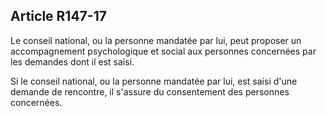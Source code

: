## Article R147-17

Le conseil national, ou la personne mandatée par lui, peut proposer un accompagnement psychologique et
social aux personnes concernées par les demandes dont il est saisi.


Si le conseil national, ou la personne mandatée par lui, est saisi d'une demande de rencontre, il s'assure du
consentement des personnes concernées.

